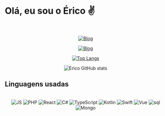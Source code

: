 # Olá, eu sou o Érico ✌️
<div align='center'>

<div style='display: inline_block' align='center'><br/>
        
[![Blog](https://img.shields.io/badge/Gmail-D14836?style=for-the-badge&logo=gmail&logoColor=white)](ericoaugustosstj@gmail.com)

[![Blog](https://img.shields.io/badge/LinkedIn-0077B5?style=for-the-badge&logo=linkedin&logoColor=white)](https://www.linkedin.com/in/%C3%A9rico-augusto/)

</div>

[![Top Langs](https://github-readme-stats.vercel.app/api/top-langs/?username=Erico-AS&hide=html,css)](https://github.com/Erico-AS/github-readme-stats)
        
                
![Erico GitHub stats](https://github-readme-stats.vercel.app/api?username=Erico-AS&show_icons=true&theme=dark)

</div>
<h2>Linguagens usadas</h2>

<div style='display: inline_block' align='center'><br/>
        <img align='center' alt='JS' src='https://img.shields.io/badge/javascript-F7DF1E?style=for-the-badge&logo=javascript&logoColor=black&fontcolor=white'>
        <img align='center' alt='PHP' src='https://img.shields.io/badge/php-777BB4?style=for-the-badge&logo=php&logoColor=black'>
        <img align='center' alt='React' src='https://img.shields.io/badge/React-61DAFB?style=for-the-badge&logo=react&logoColor=black'>
        <img align='center' alt='C#' src='https://img.shields.io/badge/C%23-512BD4?style=for-the-badge&logo=c-sharp&logoColor=white'>
        <img align='center' alt='TypeScript' src='https://img.shields.io/badge/typecript-3178C6?style=for-the-badge&logo=swift&logoColor=white'>
        <img align='center' alt='Kotlin' src='https://img.shields.io/badge/kotlin-7F52FF?style=for-the-badge&logo=kotlin&logoColor=white'>
        <img align='center' alt='Swift' src='https://img.shields.io/badge/swift-F05138?style=for-the-badge&logo=swift&logoColor=white'>
        <img align='center' alt='Vue' src='https://img.shields.io/badge/vue-4FC08D?style=for-the-badge&logo=vuedotjs&logoColor=white'>
        <img align='center' alt='sql' src='https://img.shields.io/badge/MySQL-00000F?style=for-the-badge&logo=mysql&logoColor=white'>
        <img align='center' alt='Mongo' src='https://img.shields.io/badge/mongodb-47A248?style=for-the-badge&logo=mongodb&logoColor=white'>
</div>
